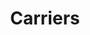 ---
layout: internal/carriers
title: Carriers
permalink: /how-it-works/carriers/
hero: "hero/hero_carriers.html"
---